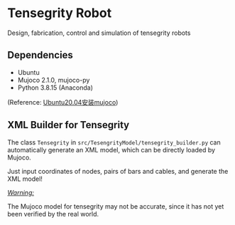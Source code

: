 # Tensegrity Robot
Design, fabrication, control and simulation of tensegrity robots

## Dependencies
- Ubuntu
- Mujoco 2.1.0, mujoco-py
- Python 3.8.15 (Anaconda)

(Reference: [Ubuntu20.04安装mujoco][csdn])

[csdn]: https://blog.csdn.net/qq_47997583/article/details/125400418

## XML Builder for Tensegrity
The class `Tensegrity` in `src/TesengrityModel/tensegrity_builder.py` can automatically generate an XML model, which can be directly loaded by Mujoco.

Just input coordinates of nodes, pairs of bars and cables, and generate the XML model!

<u><i>Warning:</i></u>

The Mujoco model for tensegrity may not be accurate, since it has not yet been verified by the real world.